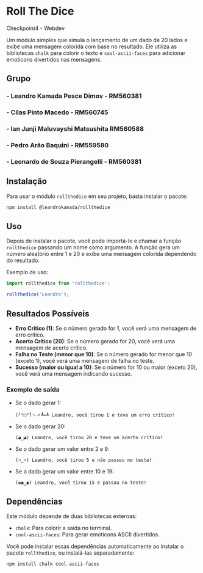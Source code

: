 # Roll The Dice

Checkpoint4 - Webdev

Um módulo simples que simula o lançamento de um dado de 20 lados e exibe uma mensagem colorida com base no resultado. Ele utiliza as bibliotecas `chalk` para colorir o texto e `cool-ascii-faces` para adicionar emoticons divertidos nas mensagens.

## Grupo

### - Leandro Kamada Pesce Dimov - RM560381
### - Cilas Pinto Macedo - RM560745
### - Ian Junji Maluvayshi Matsushita RM560588
### - Pedro Arão Baquini - RM559580
### - Leonardo de Souza Pierangelli - RM560381



## Instalação

Para usar o módulo `rollthedice` em seu projeto, basta instalar o pacote:

```bash
npm install @leandrokamada/rollthedice
```

## Uso

Depois de instalar o pacote, você pode importá-lo e chamar a função `rollthedice` passando um nome como argumento. A função gera um número aleatório entre 1 e 20 e exibe uma mensagem colorida dependendo do resultado.

Exemplo de uso:

```javascript
import rollthedice from 'rollthedice';

rollthedice('Leandro');
```

## Resultados Possíveis

- **Erro Crítico (1)**: Se o número gerado for 1, você verá uma mensagem de erro crítico.
- **Acerto Crítico (20)**: Se o número gerado for 20, você verá uma mensagem de acerto crítico.
- **Falha no Teste (menor que 10)**: Se o número gerado for menor que 10 (exceto 1), você verá uma mensagem de falha no teste.
- **Sucesso (maior ou igual a 10)**: Se o número for 10 ou maior (exceto 20), você verá uma mensagem indicando sucesso.

### Exemplo de saída

- Se o dado gerar 1:
  ```
  (╯°□°)ٌヽ〃┻━┻ Leandro, você tirou 1 e teve um erro crítico!
  ```

- Se o dado gerar 20:
  ```
  (◕‿◕) Leandro, você tirou 20 e teve um acerto crítico!
  ```

- Se o dado gerar um valor entre 2 e 9:
  ```
  (¬‿¬) Leandro, você tirou 5 e não passou no teste!
  ```

- Se o dado gerar um valor entre 10 e 19:
  ```
  (✿◉‿◉) Leandro, você tirou 15 e passou no teste!
  ```

## Dependências

Este módulo depende de duas bibliotecas externas:

- `chalk`: Para colorir a saída no terminal.
- `cool-ascii-faces`: Para gerar emoticons ASCII divertidos.

Você pode instalar essas dependências automaticamente ao instalar o pacote `rollthedice`, ou instalá-las separadamente:

```bash
npm install chalk cool-ascii-faces
```

